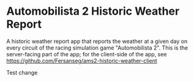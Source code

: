 # Automobilista 2 Historic Weather Report
A historic weather report app that reports the weather at a given day on every circuit of the racing simulation game "Automobilista 2". This is the server-facing part of the app; for the client-side of the app, see https://github.com/Fersanseg/ams2-historic-weather-client

Test change

